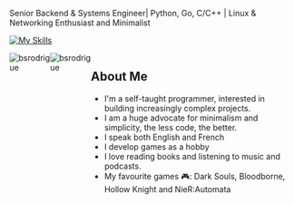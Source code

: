 Senior Backend & Systems Engineer| Python, Go, C/C++ | Linux & Networking Enthusiast and Minimalist 

[![My Skills](https://skillicons.dev/icons?i=python,go,c,c++,flutter,nest,linux,vim,figma,vite,bash,docker,firebase)](https://skillicons.dev)

<div style="display: flex; justify-content: space-between">
  <img style="flex:1" src="https://github-readme-stats.vercel.app/api/top-langs?username=bsrodrigue&show_icons=true&locale=en&layout=compact" alt="bsrodrigue" />
  <img style="flex:1" src="https://github-readme-streak-stats.herokuapp.com/?user=bsrodrigue&" alt="bsrodrigue" />
<div>

## About Me
- I'm a self-taught programmer, interested in building increasingly complex projects.
- I am a huge advocate for minimalism and simplicity, the less code, the better.
- I speak both English and French
- I develop games as a hobby
- I love reading books and listening to music and podcasts.
- My favourite games 🎮: Dark Souls, Bloodborne, Hollow Knight and NieR:Automata
